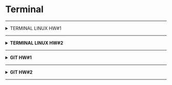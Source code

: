 # Terminal
---
<details>

  <summary>TERMINAL   LINUX   HW#1</summary>

  
  
1. Посмотреть где я - <code> <b>pwd</b> </code>
2. Создать папку - <code> <b>mkdir folder_test</b> </code>
3. Зайти в папку - <code> <b>cd folder_test</b> </code>
4. Создать 3 папки - <code> <b>mkdir folder_test1 folder_test2 folder_test3</b> </code>
5. Зайти в любоую папку - <code> <b>cd folder_test3</b> </code>
6. Создать 5 файлов (3 txt, 2 json) - <code> <b>touch file_bug1.txt file_bug2.txt file_bug3.txt file_bug4.json file_bug5.json</b> </code>
7. Создать 3 папки - <code> <b>mkdir folder_chek1 folder_chek2 folder_chek3</b> </code>
8. Вывести список содержимого папки - <code> <b>ls -la</b> </code>
9. Открыть любой файл - <code> <b>vim file_bug5.json</b> </code>
10. Написать туда что-нибудь, любой текст - 

<b>Нажать</b> <code> <b>i</b> </code>
```json
{
        "order": {
                "id": 1,
                "firstName": "Константин",
                "lastName": "Иванов",
                "address": "Ленина, 12",
                "metroStation": 4,
                "phone": "+79996663300",
                "status":2

        }
}
```
11. Сохранить и выйти - <b>Нажать</b> <code> <b>Esc :wq Enter</b> </code>
12. Выйти из папки на уровень выше - <code> <b>cd ..</b> </code>
---
13. Переместить любые 2 файла, которые вы создали, в любую другую папку 

<code> <b> mv file_bug4.json file_bug5.json ~/folder_test/folder_test2/</b> </code>

14. Cкопировать любые 2 файла, которые вы создали, в любую другую папку 

<code> <b>cp file_bug1.txt file_bug2.txt ~/folder_test/folder_test2/</b> </code>

15. Найти файл по имени 

<code> <b>find file_bug5.json</b> </code>

16. Просмотреть содержимое в реальном времени (команда grep) изучите как она работает 

<code> <b>tail -F file_bug5.json</b> </code>  

Для выхода нажать <code> <b>ctrl+c</b> </code>

17. Вывести несколько первых строк из текстового файла 

<code> <b>head -n2 file_bug5.json</b> </code>

18. Вывести несколько последних строк из текстового файла 

<code> <b>tail -n2 file_bug5.json</b> </code>

19. Просмотреть содержимое длинного файла (команда less) изучите как она работает. 

<code> <b>less long_file.json</b> </code>

Для выхода нажать <code> <b>q</b> </code> 

20. Вывести дату и время - <code> <b>date</b> </code> или <code> <b>date +%c</b> </code>
---



:star: Задание
1. Отправить http запрос на сервер.
http://162.55.220.72:5005/terminal-hw-request  

<code> <b>curl 'http://162.55.220.72:5005/terminal-hw-request'</b> </code>

2. Написать скрипт который выполнит автоматически пункты 3, 4, 5, 6, 7, 8, 13

<b>Файл</b> <code> <b>file_script.sh</b> </code>

<b>Команда</b> <code> <b>./file_script.sh</b> </code>
```
#!/bin/bash 
cd Terminal_dz1
mkdir folder1 folder2 folder3
cd folder3
touch file1.txt file2.txt file3.txt file4.json file5.json
mkdir folder_dz1 folder_dz2 folder_dz3
ls -la 
mv file3.txt file4.json ~/folder_test/Terminal_dz1/folder1/
```

  

</details>

---

<details>

  <summary>TERMINAL   LINUX   HW#2</summary>


№ | ЗАДАНИЕ | КОМАНДЫ |
:---: | :--- | :---: |
 1| Сделать папку dir_1|<code> <b> mkdir dir_1 </b> </code> 
 2| Зайти в папку dir_1|<code> <b> </b> cd dir_1 </code> 
 3| Создать папку inner_dir_1|<code> <b> mkdir inner_dir_1</b> </code> 
 4| Посмотреть где ты находишься|<code> <b> pwd </b> </code> 
 5| Находясь в папке dir_1 создать пустой текстовый файл tf_1.txt|<code> <b> touch tf_1.txt </b> </code> 
 6| Находясь в папке dir_1 через команду cat создать текстовый <br/>файл tf_2.txt со следующими строками: <br/>the first 1 <br/>the second 2 <br/> the third 3|<code> <b> cat >> tf_2.txt </b> </code> <br/> the first 1 <br/> the second 2 <br/> the third 3</b> </code> <br/> Нажать <code> <b>Ctrl+C</b> </code> 
 7| Зайти в папку inner_dir_1|<code> <b> cd inner_dir_1 </b> </code> 
 8| Через cat сделать текстовый файл tf_3.txt  c любыми строками|<code> <b> cat >> tf_3.txt </b> </code> <br/> postman <br/> sql <br/> charles <br/> Нажать <code> <b>Ctrl+C</b> </code>  
 9| Через cat добавить в текстовый файл tf_3.txt строку <br/> “the second 2”|<code> <b>cat >> tf_3.txt <br/> the second 2</b> </code> <br/> Нажать <code> <b>Ctrl+C</b> </code>
 10| Через cat добавить в текстовый файл tf_3.txt строку <br/>“the sec 2”|<code> <b>cat >> tf_3.txt <br/> the sec 2</b> </code> <br/> Нажать <code> <b>Ctrl+C</b> </code>
 11| Через cat добавить в текстовый файл tf_2.txt строку <br/> “the sec 3”|<code> <b>cat >> ...\GitHub\JavaScript\dir_1\tf_2.txt</b> </code> <br/> <code> <b>the sec 3</b> </code> <br/> Нажать <code> <b>Ctrl+C</b> </code>
 12| Через cat добавить в текстовый файл tf_3.txt строку <br/> “the SeCoNd 2”|<code> <b>cat >> tf_3.txt <br/> the SeCoNd 2</b> </code> <br/> Нажать <code> <b>Ctrl+C</b> </code>
 13| Через cat добавить в текстовый файл tf_2.txt строку <br/> “the seConD 2”|<code> <b>cat >> /e/qa/dir_1/tf_2.txt</b> </code> <br/> <code> <b>the seConD 2</b> </code> <br/> Нажать <code> <b>Ctrl+C</b> </code>
 14| Сделать текстовый файл tf_4.txt в котором будет 15 строк|<code> <b>seq 15  cat > tf_4.txt</b> </code> 
 15| Сделать текстовый файл tF_5.txt в котором будет 13 строк|<code> <b>seq 13  cat > tf_5.txt</b> </code> 
 16| Вывести список всех файлов в папке|<code> <b> ls -la </b> </code> 
 17| Выйти из папки inner_dir_1|<code> <b> cd .. </b> </code> 
 18| Вывести содержимое файла tf_3.txt в терминал|<code> <b>cat inner_dir_1/tf_3.txt</b> </code> 
 19| Найти путь к файлу tf_4.txt|<code> <b>find tf_4.txt</b> </code> 
 20| Отчистить файл tf_4.txt от содержимого без удаления самого файла|<code> <b>> inner_dir_1/tf_4.txt</b> </code> 
 21| Найти путь к файлам у которых есть  “tf” в названии|<code> <b>find . -name "*tf *"</b> </code> 
 22| Найти путь к файлам у которых есть  “tf” в названии и буквы в любом регистре|<code> <b>find . -i name "*tf *"</b> </code> 
 23| Найти строки в файлах где есть комбинация букв “sec” <br/>в текущей папке|<code> <b>grep -n sec *</b> </code> 
 24| Найти строки в файлах где есть комбинация букв “sec” <br/>в любом регистре в текущей папке|<code> <b>grep -in sec *</b> </code> 
 25| Найти строки в файлах где есть только комбинация букв “sec” в текущей папке|<code> <b>grep -x sec *</b> </code> 
 26| Найти строки в файлах где есть только комбинация букв “sec” в любом регистре в текущей папке|<code> <b>grep -ix sec *</b> </code> 
 27| Найти строки в файлах где есть комбинация букв “second” <br/>в текущей папке|<code> <b> grep second *</b> </code> 
 28| Найти строки в файлах где есть комбинация букв “second” <br/>в любом регистре в текущей папке|<code> <b>grep -i second *</b> </code> 
 29| Найти строки в файлах где есть комбинация букв “second” <br/>во всех папках ниже уровнем|<code> <b>grep -r second */.</b> </code> 
 30| Найти только путь и название файла в строках которых есть комбинация букв “second” в текущей папке|<code> <b>grep -l second *</b> </code> 
 31| Найти все строки во всех файлах где нет комбинации “second”|<code> <b>grep -vri second *</b> </code> 
 32| Найти только название и путь к файлам где нет комбинации “second”|<code> <b>grep -lrv second *</b> </code> 
 33| Вывести в терминал 4 последних строк любого текстового файла|<code> <b>tail -n4 inner_dir_1/tf_4.txt</b> </code> 
 34| Вывести в терминал 4 первые строки любого текстового файла|<code> <b> head -4 inner_dir_1/tf_4.txt</b> </code> 
 35| Команда в одну строку. Создать папку и создать текстовый файл с содержиммым|<code> <b>mkdir new_folder   echo  Good job > newfile.txt</b> </code> 
 36| Команда в одну строку. Переместить в любую одну папку текстовые файлы у которых в содержимом есть слово “sec”|<code> <b>grep -l "sec" *  xargs  mv -i -t new_folder</b> </code> 
 37| Команда в одну строку. Скопировать в любую одну папку текстовые файлы у которых в содержимом есть слово “sec”|<code> <b>grep -l  "sec" *  xargs  cp -i -t new_folder</b> </code> 
 38| Команда в одну строку. Найти все строки c “sec” во всех текстовых файлах, скопировать и вставить эти строки в один новый созданный текстовый файл|<code> <b>grep -ir "sec" * >> file_new33.txt</b> </code> 
 39| Команда в одну строку. Удалить текстовые файлы у которых в содержимом есть слово “sec”|<code> <b>grep -rlw sec | xargs rm</b> </code> 
 40| Просто вывести в терминал строку “Good job!!”| <code> <b> echo "Good job!!" </b> </code> 


</details>

---

<details>

  <summary>GIT   HW#1</summary>

### JSON

 1. Создать внешний репозиторий c названием JSON 
 
 <b>GitHub</b> <code> <b>+ New repository</b> </code>

 - [X] Public
 - [X] Add a README file

 <code> <b>Create repository</b> </code>

 2. Клонировать репозиторий JSON на локальный компьютер 
 
 <code> <b>git clone git@github.com:VictoriaK-QA/JSON.git</b> </code>

 3. Внутри локального JSON создать файл “new.json” 
 
 <code> <b>cd JSON/</b> </code>  

 <code> <b>touch new.json</b> </code>

 4. Добавить файл под гит 
 
 <code> <b>git add .</b> </code>

 5. Закоммитить файл 
 
 <code> <b>git commit -m "new file"</b> </code>

 6. Отправить файл на внешний GitHub репозиторий 
 
 <code> <b>git push</b> </code>

 7. Отредактировать содержание файла “new.json” - написать информацию о себе (ФИО, возраст, количество домашних животных, будущая желаемая зарплата). Всё написать в формате JSON 
 
 <code> <b>vim new.json</b> </code>

 <b>Нажать</b> <code> <b>i</b> </code>
 ```json
 {
	"name": "Виктория",
	"age": 28,
	"pet": 1,
	"salary": 300
  }
 ```
 <b>Нажать</b> <code> <b>Esc :wq Enter</b> </code>

 8. Отправить изменения на внешний репозиторий 
 
 <code> <b>git commit -am "new file"</b> </code> 
 
 <code> <b>git push</b> </code>

 9. Создать файл preferences.json 
 
 <code> <b>touch preferences.json</b> </code>

 10. В файл preferences.json добавить информацию о своих предпочтениях (Любимый фильм, любимый сериал, любимая еда, любимое время года, сторона которую хотели бы посетить) в формате JSON 
 
 <code> <b>vim preferences.json</b> </code>

 <b>Нажать</b> <code> <b>i</b> </code>
 ```json
 {
	"favorite_movie": "The Godfather",
	"favorite_sitcom": "Friends",
	"favorite_food": "pasta",
	"favorite_season": "autumn",
	"country_to_travel": "Italy"
 }
  ```
 <b>Нажать</b> <code> <b>Esc :wq Enter</b> </code>
 
 11. Создать файл skills.json добавить информацию о скиллах которые будут изучены на курсе в формате JSON 
 
 <code> <b>touch skills.json</b> </code>

 <code> <b>vim skills.json</b> </code>

 <b>Нажать</b> <code> <b>i</b> </code>
 ```json
 {
	"skills":["Testing Theory", "Client server", "SQL", "Postman", "Charles Fiddler Sniffing", "Web Services", "Git Linux Terminal", "DevTools", "Mobile Testing", "Web Testing", "Load testing"]
 }
 ```

 <b>Нажать</b> <code> <b>Esc :wq Enter</b> </code>
  
 12. Отправить сразу 2 файла на внешний репозиторий 
 
 <code> <b>git add .</b> </code>

 <code> <b>git commit -m "info about skills and preferences"</b> </code> 
 
 <code> <b>git push</b> </code>

 13. На веб интерфейсе создать файл bug_report.json 
 
 <b>Нажать</b> <code> <b>Add file</b> </code> + <code> <b>Create new file</b> </code> 

 <b>Имя файла bug_report.json</b>

 14. Сделать Commit changes (сохранить) изменения на веб интерфейсе 
 
 <b>Нажать</b> <code> <b>Commit new file</b> </code>

 15. На веб интерфейсе модифицировать файл bug_report.json, добавить баг репорт в формате JSON 
 
 <b>Нажать</b> <code> <b>Edit this file</b> </code>

 ```json
 {
  "ID": "BR-14",
  "Title": "What?Where?When?",
  "Severity": "Minor",
  "Priority": "Medium", 
  "Precondition": "Preparation steps",
  "Environment": "Devices",
  "STR": "Steps to restore",
  "ER": "Expected result",
  "AR": "Actual Result",
  "Attachment": "link"
 }
 ```
 16. Сделать Commit changes (сохранить) изменения на веб интерфейсе 
 
 <b>Нажать</b> <code> <b>Commit changes</b> </code>

 17. Синхронизировать внешний и локальный репозиторий JSON 
 
 <code> <b>git pull</b> </code>

---
### XML
 1. Создать внешний репозиторий c названием XML 
 
 <b>GitHub</b> <code> <b>+ New repository</b> </code>

 - [X] Public
 - [X] Add a README file

 <code> <b>Create repository</b> </code>

 2. Клонировать репозиторий XML на локальный компьютер 
 
 <code> <b>git clone git@github.com:VictoriaK-QA/XML.git</b> </code>

 3. Внутри локального XML создать файл “new.xml” 
 
 <code> <b>cd XML/</b> </code>  <code> <b>touch new.xml</b> </code>

 4. Добавить файл под гит 
 
 <code> <b>git add .</b> </code>

 5. Закоммитить файл 
 
 <code> <b>git commit -m "new file"</b> </code>

 6. Отправить файл на внешний GitHub репозиторий 
 
 <code> <b>git push</b> </code>

 7. Отредактировать содержание файла “new.xml” - написать информацию о себе (ФИО, возраст, количество домашних животных, будущая желаемая зарплата). Всё написать в формате XML 
 
 <code> <b>vim new.xml</b> </code>

 <b>Нажать</b> <code> <b>i</b> </code>
 ```xml
 <info>
  <name>Виктория</name>
  <age>28</age>
  <pet>1</pet>
  <salary>300</salary>
  </info>
 ```
 <b>Нажать</b> <code> <b>Esc :wq Enter</b> </code>

 8. Отправить изменения на внешний репозиторий 
 
 <code> <b>git commit -am "new file"</b> </code> 
 
 <code> <b>git push</b> </code>

 9. Создать файл preferences.xml 
 
 <code> <b>touch preferences.xml</b> </code>

 10. В файл preferences.xml добавить информацию о своих предпочтениях (Любимый фильм, любимый сериал, любимая еда, любимое время года, сторона которую хотели бы посетить) в формате XML 
 
 <code> <b>vim preferences.xml</b> </code>
 
 <b>Нажать</b> <code> <b>i</b> </code>
 ```xml
 <root>
  <favorite_movie>The Godfather</favorite_movie>
  <favorite_sitcom>Friends</favorite_sitcom>
  <favorite_food>pasta</favorite_food>
  <favorite_season>autumn</favorite_season>
  <country_to_travel>Italy</country_to_travel>
  </root>
  ```
 <b>Нажать</b> <code> <b>Esc :wq Enter</b> </code>
 
 11. Создать файл skills.xml добавить информацию о скиллах которые будут изучены на курсе в формате XML 
 
 <code> <b>touch skills.xml</b> </code>

  <code> <b>vim skills.xml</b> </code>

 <b>Нажать</b> <code> <b>i</b> </code>
 ```xml
 <root>
  <skills>Testing Theory</skills>
  <skills>Client server</skills>
  <skills>SQL</skills>
  <skills>Postman</skills>
  <skills>Charles Fiddler Sniffing</skills>
  <skills>Web Services</skills>
  <skills>Git Linux Terminal</skills>
  <skills>DevTools</skills>
  <skills>Mobile Testing</skills>
  <skills>Web Testing</skills>
  <skills>Load testing</skills>
  </root> 
 ```

 <b>Нажать</b> <code> <b>Esc :wq Enter</b> </code>
 
 12. Сделать коммит в одну строку 
 
 <code> <b>git add .</b> </code>

 <code> <b>git commit -m "info about skills and preferences"</b> </code>
 
 13. Отправить сразу 2 файла на внешний репозиторий 
 
 <code> <b>git push</b> </code>

 14. На веб интерфейсе создать файл bug_report.xml 
 
 <b>Нажать</b> <code> <b>Add file</b> </code> + <code> <b>Create new file</b> </code> 

 <b>Имя файла bug_report.xml</b>

 15. Сделать Commit changes (сохранить) изменения на веб интерфейсе 
 
 <b>Нажать</b> <code> <b>Commit new file</b> </code> 
 
 16. На веб интерфейсе модифицировать файл bug_report.xml, добавить баг репорт в формате XML 
 
 <b>Нажать</b> <code> <b>Edit this file</b> </code>

 ```xml
 <root>
  <ID>BR-14</ID>
  <Title>What?Where?When?</Title>
  <Severity>Minor</Severity>
  <Priority>Medium</Priority>
  <Precondition>Preparation steps</Precondition>
  <Environment>Devices</Environment>
  <STR>Steps to restore</STR>
  <ER>Expected result</ER>
  <AR>Actual Result</AR>
  <Attachment>link</Attachment>
  </root>
 ```

 17. Сделать Commit changes (сохранить) изменения на веб интерфейсе 
 
 <b>Нажать</b> <code> <b>Commit changes</b> </code>

 18. Синхронизировать внешний и локальный репозиторий XML 
 
 <code> <b>git pull</b> </code>

---
### TXT
 1. Создать внешний репозиторий c названием TXT 
 
 <b>GitHub</b> <code> <b>+ New repository</b> </code>

 - [X] Public
 - [X] Add a README file

 <code> <b>Create repository</b> </code>

 2. Клонировать репозиторий TXT на локальный компьютер 
 
 <code> <b>git clone git@github.com:VictoriaK-QA/TXT.git</b> </code>

 3. Внутри локального TXT создать файл “new.txt” 
 
 <code> <b>cd TXT/</b> </code>  
 
 <code> <b>touch new.txt</b> </code>
 
 4. Добавить файл под гит 
 
 <code> <b>git add .</b> </code>

 5. Закоммитить файл 

 <code> <b>git commit -m "new file"</b> </code>

 6. Отправить файл на внешний GitHub репозиторий 
 
 <code> <b>git push</b> </code>

 7. Отредактировать содержание файла “new.txt” - написать информацию о себе (ФИО, возраст, количество домашних животных, будущая желаемая зарплата). Всё написать в формате TXT

 <code> <b>vim new.txt</b> </code>

 <b>Нажать</b> <code> <b>i</b> </code>
 ```
 name - Victoria
 age - 28
 pet - 1 
 salary - 300000
 ```
 <b>Нажать</b> <code> <b>Esc :wq Enter</b> </code>

 8. Отправить изменения на внешний репозиторий 
 
 <code> <b>git commit -am "info about me"</b> </code> 
 
 <code> <b>git push</b> </code>

 9. Создать файл preferences.txt 
 
 <code> <b>touch preferences.txt</b> </code>

 10. В файл preferences.txt” добавить информацию о своих предпочтениях (Любимый фильм, любимый сериал, любимая еда, любимое время года, сторона которую хотели бы посетить) в формате TXT

 <code> <b>vim preferences.txt</b> </code>

 <b>Нажать</b> <code> <b>i</b> </code>
 ```
 favorite movie: The Godfather,
 favorite sitcom: Friends,
 favorite food: pasta,
 favorite season: autumn,
 country to travel: Italy	
  ```
 <b>Нажать</b> <code> <b>Esc :wq Enter</b> </code>
 
 11. Создать файл skills.txt добавить информацию о скиллах которые будут изучены на курсе в формате TXT 
 
 <code> <b>touch skills.txt</b> </code>

 <code> <b>vim skills.txt</b> </code>

 <b>Нажать</b> <code> <b>i</b> </code>
 ```
 SKILLS: 
 Testing Theory, 
 Client server, 
 SQL, 
 Postman, 
 Charles Fiddler Sniffing, 
 Web Services, 
 Git Linux Terminal, 
 DevTools, 
 Mobile Testing, 
 Web Testing, 
 Load testing 
 ```

 <b>Нажать</b> <code> <b>Esc :wq Enter</b> </code>
 
 12. Сделать коммит в одну строку 
 
 <code> <b>git add .</b> </code>

 <code> <b>git commit -m "info about skills and preferences"</b> </code>

 13. Отправить сразу 2 файла на внешний репозиторий 
 
 <code> <b>git push</b> </code>

 14. На веб интерфейсе создать файл bug_report.txt 
 
 <b>Нажать</b> <code> <b>Add file</b> </code> + <code> <b>Create new file</b> </code> 

 <b>Имя файла bug_report.txt</b>

  15. Сделать Commit changes (сохранить) изменения на веб интерфейсе 
  
  <b>Нажать</b> <code> <b>Commit new file</b> </code> 
  
 16. На веб интерфейсе модифицировать файл bug_report.txt, добавить баг репорт в формате TXT 
 
 <b>Нажать</b> <code> <b>Edit this file</b> </code>
 
```
ID: BR-14,
Title: What? Where? When?,
Severity: Minor,
Priority: Medium,
Precondition: Preparation steps,
Environment: Devices,
STR: Steps to restore,
ER: Expected result,
AR: Actual Result,
Attachment: link
```
 17. Сделать Commit changes (сохранить) изменения на веб интерфейсе 
 
 <b>Нажать</b> <code> <b>Commit changes</b> </code>

 18. Синхронизировать внешний и локальный репозиторий TXT 
 
 <code> <b>git pull</b> </code>
  

</details>

---


<details>

  <summary>GIT   HW#2</summary>

  
  
1. На локальном репозитории сделать ветки для:
- Postman - <code> <b>git branch Postman</b> </code>
- Jmeter - <code> <b>git branch Jmeter</b> </code>
- CheckLists - <code> <b>git branch CheckLists</b> </code>
- Bag Reports - <code> <b>git branch BagReports</b> </code>
- SQL - <code> <b>git branch SQL</b> </code>
- Charles - <code> <b>git branch Charles</b> </code>
- Mobile testing - <code> <b>git branch MobileTesting</b> </code>

2. Запушить все ветки на внешний репозиторий 

<code> <b>git add .</b> </code>  

<code> <b>git commit -m "new seven branch"</b> </code> 

<code> <b>git checkout main</b> </code>

<code> <b>git push -u origin Postman SQL Jmeter CheckLists Charles MobileTesting BagReports</b> </code>

3. В ветке Bag Reports сделать текстовый документ со структурой баг репорта 

<code> <b>git checkout BagReports</b> </code>

<code> <b>touch bug_report.txt</b> </code>

<code> <b>vim skills.txt</b> </code>

 <b>Нажать</b> <code> <b>i</b> </code>
 ```
ID: BR-14,
Title: What? Where? When?,
Severity: Minor,
Priority: Medium,
Precondition: Preparation steps,
Environment: Devices,
STR: Steps to restore,
ER: Expected result,
AR: Actual Result,
Attachment: link
 ```
<b>Нажать</b> <code> <b>Esc :wq Enter</b> </code>

4. Запушить структуру багрепорта на внешний репозиторий 

<code> <b>git add .</b> </code>

<code> <b>git commit -m "bug report"</b> </code>

<code> <b>git push</b> </code>

5. Вмержить ветку Bag Reports в Main 

<code> <b>git checkout main</b> </code>

<code> <b>git merge Bag_reports</b> </code>

6. Запушить main на внешний репозиторий 

<code> <b>git add .</b> </code>

<code> <b>git commit -m "merge branch Bag_reports in main"</b> </code>

<code> <b>git push</b> </code>

7. В ветке CheckLists набросать структуру чек листа 

<code> <b>git checkout CheckLists</b> </code>

<code> <b>touch checkl.txt</b> </code>

<code> <b>vim checkl.txt</b> </code>

<b>Нажать</b> <code> <b>i</b> </code>

 ```
Структура чек-листа:
1 - ID/Номер;
2 - Title/Заголовок. В одном пункте — одно требование, элемент или ОР;
3 - Pass/Fail/Статус; 
4 - Link/Ссылка на БР.
 ```
<b>Нажать</b> <code> <b>Esc :wq Enter</b> </code>

8. Запушить структуру на внешний репозиторий 

<code> <b>git add .</b> </code>

<code> <b>git commit -m "structure"</b> </code>

<code> <b>git push</b> </code>

9. На внешнем репозитории сделать Pull Request ветки CheckLists в main 

<b>После пуша check_list.txt на внешний репозиторий ветки CheckLists нажать на зеленую кнопку</b> 

<code> <b>Compare&pull requset</b> </code>

10. Синхронизировать Внешнюю и Локальную ветки Main 

<code> <b>git checkout main</b> </code> 

<code> <b>git fetch</b> </code>

<code> <b>git pull</b> </code>

  

</details>

---